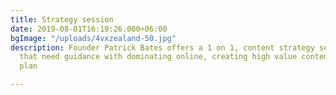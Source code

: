 ```yaml
---
title: Strategy session
date: 2019-08-01T16:19:26.000+06:00
bgImage: "/uploads/4vxzealand-50.jpg"
description: Founder Patrick Bates offers a 1 on 1, content strategy session for brands
  that need guidance with dominating online, creating high value content and a long-term
  plan

---
```


